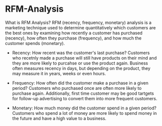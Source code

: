 # RFM-Analysis

What is RFM Analysis?
RFM (recency, frequency, monetary) analysis is a marketing technique used to determine quantitatively which customers are the best ones by examining how recently a customer has purchased (recency), how often they purchase (frequency), and how much the customer spends (monetary).


* Recency: How recent was the customer's last purchase? Customers who recetnly made a purchase will still have products on their mind and they are more likely to purcahse or use the product again. Business often measures recency in days, but depending on the product, they may measure it in years, weeks or even hours.

* Frequency: How often did the customer make a purchase in a given period? Customers who purchased once are often more likely to purchase again. Additionally, first time customer may be good tartgets for follow-up advertising to convert them into more frequent customers.

* Monetary: How much money did the customer spend in a given period? Customers who spend a lot of money are more likely to spend money in the future and have a high value to a business.


